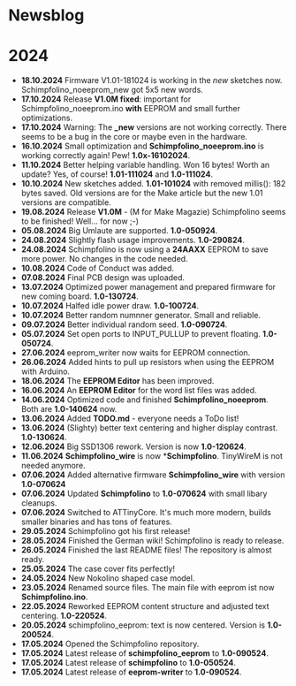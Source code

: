 # Newsblog

# 2024

* **18.10.2024** Firmware V1.01-181024 is working in the *new* sketches now. Schimpfolino_noeeprom_new got 5x5 new words.  
* **17.10.2024** Release **V1.0M fixed**: important for Schimpfolino_noeeprom.ino **with** EEPROM and small further optimizations.  
* **17.10.2024** Warning: The **_new** versions are not working correctly. There seems to be a bug in the core or maybe even in the hardware.
* **16.10.2024** Small optimization and **Schimpfolino_noeeprom.ino** is working correctly again! Pew! **1.0x-16102024**.  
* **11.10.2024** Better helping variable handling. Won 16 bytes! Worth an update? Yes, of course! **1.01-111024** and **1.0-111024**.  
* **10.10.2024** New sketches added. **1.01-101024** with removed millis(): 182 bytes saved. Old versions are for the Make article but the new 1.01 versions are compatible.  
* **19.08.2024** Release **V1.0M** - (M for Make Magazie) Schimpfolino seems to be finished! Well... for now ;-)   
* **05.08.2024** Big Umlaute are supported. **1.0-050924**.
* **24.08.2024** Slightly flash usage improvements. **1.0-290824**.  
* **24.08.2024** Schimpfolino is now using a **24AAXX** EEPROM to save more power. No changes in the code needed.  
* **10.08.2024** Code of Conduct was added.
* **07.08.2024** Final PCB design was uploaded.  
* **13.07.2024** Optimized power management and prepared firmware for new coming board. **1.0-130724**.
* **10.07.2024** Halfed idle power draw. **1.0-100724**.  
* **10.07.2024** Better random numnner generator. Small and reliable.
* **09.07.2024** Better individual random seed. **1.0-090724**.
* **05.07.2024** Set open ports to INPUT_PULLUP to prevent floating. **1.0-050724**.
* **27.06.2024** eeprom_writer now waits for EEPROM connection.
* **26.06.2024** Added hints to pull up resistors when using the EEPROM with Arduino.  
* **18.06.2024** The **EEPROM Editor** has been improved.  
* **16.06.2024** An **EEPROM Editor** for the word list files was added.  
* **14.06.2024** Optimized code and finished **Schimpfolino_noeeprom**. Both are **1.0-140624** now.
* **13.06.2024** Added **TODO.md** - everyone needs a ToDo list!  
* **13.06.2024** (Slighty) better text centering and higher display contrast. **1.0-130624**. 
* **12.06.2024** Big SSD1306 rework. Version is now **1.0-120624**. 
* **11.06.2024** **Schimpfolino_wire** is now ***Schimpfolino**. TinyWireM is not needed anymore.
* **07.06.2024** Added alternative firmware **Schimpfolino_wire** with version **1.0-070624**  
* **07.06.2024** Updated **Schimpfolino** to **1.0-070624** with small libary cleanups.  
* **07.06.2024** Switched to ATTinyCore. It's much more modern, builds smaller binaries and has tons of features.  
* **29.05.2024** Schimpfolino got his first release!  
* **28.05.2024** Finished the German wiki! Schimpfolino is ready to release.
* **26.05.2024** Finished the last README files! The repository is almost ready. 
* **25.05.2024** The case cover fits perfectly!
* **24.05.2024** New Nokolino shaped case model.
* **23.05.2024** Renamed source files. The main file with eeprom ist now **Schimpfolino.ino**.
* **22.05.2024** Reworked EEPROM content structure and adjusted text centering. **1.0-220524**.  
* **20.05.2024** schimpfolino_eeprom: text is now centered. Version is **1.0-200524**.  
* **17.05.2024** Opened the Schimpfolino repository.
* **17.05.2024** Latest release of **schimpfolino_eeprom** to **1.0-090524**.
* **17.05.2024** Latest release of **schimpfolino** to **1.0-050524**.
* **17.05.2024** Latest release of **eeprom-writer** to **1.0-090524**.
